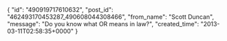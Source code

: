  {
   "id": "490919717610632",
   "post_id": "462493170453287_490608044308466",
   "from_name": "Scott Duncan",
   "message": "Do you know what OR means in law?",
   "created_time": "2013-03-11T02:58:35+0000"
 }
